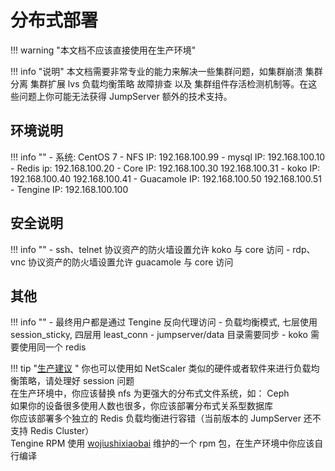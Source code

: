 # 分布式部署

!!! warning "本文档不应该直接使用在生产环境"

!!! info "说明"
    本文档需要非常专业的能力来解决一些集群问题，如集群崩溃 集群分离 集群扩展 lvs 负载均衡策略 故障排查 以及 集群组件存活检测机制等。在这些问题上你可能无法获得 JumpServer 额外的技术支持。

## 环境说明

!!! info ""
    - 系统: CentOS 7
    - NFS IP: 192.168.100.99
    - mysql IP: 192.168.100.10
    - Redis ip: 192.168.100.20
    - Core IP: 192.168.100.30 192.168.100.31
    - koko IP: 192.168.100.40 192.168.100.41
    - Guacamole IP: 192.168.100.50 192.168.100.51
    - Tengine IP: 192.168.100.100

## 安全说明

!!! info ""
    - ssh、telnet 协议资产的防火墙设置允许 koko 与 core 访问
    - rdp、vnc 协议资产的防火墙设置允许 guacamole 与 core 访问

## 其他

!!! info ""
    - 最终用户都是通过 Tengine 反向代理访问
    - 负载均衡模式, 七层使用 session_sticky, 四层用 least_conn
    - jumpserver/data 目录需要同步
    - koko 需要使用同一个 redis

!!! tip "[生产建议](install_security.md) "
    你也可以使用如 NetScaler 类似的硬件或者软件来进行负载均衡策略，请处理好 session 问题  
    在生产环境中，你应该替换 nfs 为更强大的分布式文件系统，如： Ceph  
    如果你的设备很多使用人数也很多，你应该部署分布式关系型数据库  
    你应该部署多个独立的 Redis 负载均衡进行容错（当前版本的 JumpServer 还不支持 Redis Cluster）  
    Tengine RPM 使用 [wojiushixiaobai][wojiushixiaobai] 维护的一个 rpm 包，在生产环境中你应该自行编译

[wojiushixiaobai]: https://github.com/wojiushixiaobai/tengine-rpm
